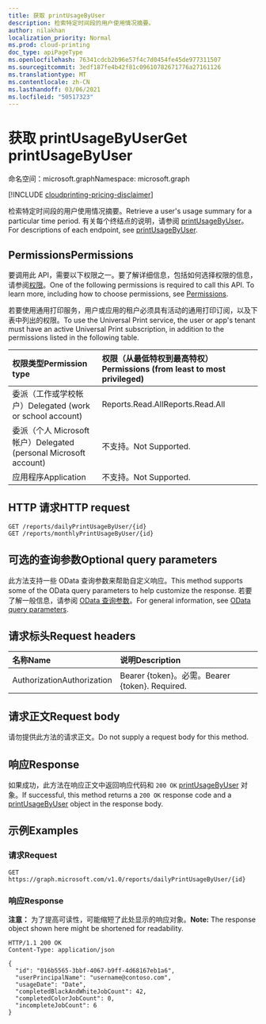 ```yaml
---
title: 获取 printUsageByUser
description: 检索特定时间段的用户使用情况摘要。
author: nilakhan
localization_priority: Normal
ms.prod: cloud-printing
doc_type: apiPageType
ms.openlocfilehash: 76341cdcb2b96e57f4c7d0454fe45de977311507
ms.sourcegitcommit: 3edf187fe4b42f81c09610782671776a27161126
ms.translationtype: MT
ms.contentlocale: zh-CN
ms.lasthandoff: 03/06/2021
ms.locfileid: "50517323"
---
```

# <a name="get-printusagebyuser"></a><span data-ttu-id="95bb3-103">获取 printUsageByUser</span><span class="sxs-lookup"><span data-stu-id="95bb3-103">Get printUsageByUser</span></span>
<span data-ttu-id="95bb3-104">命名空间：microsoft.graph</span><span class="sxs-lookup"><span data-stu-id="95bb3-104">Namespace: microsoft.graph</span></span>

[!INCLUDE [cloudprinting-pricing-disclaimer](../../includes/cloudprinting-pricing-disclaimer.md)]

<span data-ttu-id="95bb3-105">检索特定时间段的用户使用情况摘要。</span><span class="sxs-lookup"><span data-stu-id="95bb3-105">Retrieve a user's usage summary for a particular time period.</span></span> <span data-ttu-id="95bb3-106">有关每个终结点的说明，请参阅 [printUsageByUser](../resources/printUsageByUser.md)。</span><span class="sxs-lookup"><span data-stu-id="95bb3-106">For descriptions of each endpoint, see [printUsageByUser](../resources/printUsageByUser.md).</span></span>

## <a name="permissions"></a><span data-ttu-id="95bb3-107">Permissions</span><span class="sxs-lookup"><span data-stu-id="95bb3-107">Permissions</span></span>
<span data-ttu-id="95bb3-p102">要调用此 API，需要以下权限之一。要了解详细信息，包括如何选择权限的信息，请参阅[权限](/graph/permissions-reference)。</span><span class="sxs-lookup"><span data-stu-id="95bb3-p102">One of the following permissions is required to call this API. To learn more, including how to choose permissions, see [Permissions](/graph/permissions-reference).</span></span>

<span data-ttu-id="95bb3-110">若要使用通用打印服务，用户或应用的租户必须具有活动的通用打印订阅，以及下表中列出的权限。</span><span class="sxs-lookup"><span data-stu-id="95bb3-110">To use the Universal Print service, the user or app's tenant must have an active Universal Print subscription, in addition to the permissions listed in the following table.</span></span>

|<span data-ttu-id="95bb3-111">权限类型</span><span class="sxs-lookup"><span data-stu-id="95bb3-111">Permission type</span></span> | <span data-ttu-id="95bb3-112">权限（从最低特权到最高特权）</span><span class="sxs-lookup"><span data-stu-id="95bb3-112">Permissions (from least to most privileged)</span></span> |
|:---------------|:--------------------------------------------|
|<span data-ttu-id="95bb3-113">委派（工作或学校帐户）</span><span class="sxs-lookup"><span data-stu-id="95bb3-113">Delegated (work or school account)</span></span>| <span data-ttu-id="95bb3-114">Reports.Read.All</span><span class="sxs-lookup"><span data-stu-id="95bb3-114">Reports.Read.All</span></span> |
|<span data-ttu-id="95bb3-115">委派（个人 Microsoft 帐户）</span><span class="sxs-lookup"><span data-stu-id="95bb3-115">Delegated (personal Microsoft account)</span></span>|<span data-ttu-id="95bb3-116">不支持。</span><span class="sxs-lookup"><span data-stu-id="95bb3-116">Not Supported.</span></span>|
|<span data-ttu-id="95bb3-117">应用程序</span><span class="sxs-lookup"><span data-stu-id="95bb3-117">Application</span></span>|<span data-ttu-id="95bb3-118">不支持。</span><span class="sxs-lookup"><span data-stu-id="95bb3-118">Not Supported.</span></span>|

## <a name="http-request"></a><span data-ttu-id="95bb3-119">HTTP 请求</span><span class="sxs-lookup"><span data-stu-id="95bb3-119">HTTP request</span></span>

<!-- {
  "blockType": "ignored"
}
-->
``` http
GET /reports/dailyPrintUsageByUser/{id}
GET /reports/monthlyPrintUsageByUser/{id}
```

## <a name="optional-query-parameters"></a><span data-ttu-id="95bb3-120">可选的查询参数</span><span class="sxs-lookup"><span data-stu-id="95bb3-120">Optional query parameters</span></span>
<span data-ttu-id="95bb3-121">此方法支持一些 OData 查询参数来帮助自定义响应。</span><span class="sxs-lookup"><span data-stu-id="95bb3-121">This method supports some of the OData query parameters to help customize the response.</span></span> <span data-ttu-id="95bb3-122">若要了解一般信息，请参阅 [OData 查询参数](/graph/query-parameters)。</span><span class="sxs-lookup"><span data-stu-id="95bb3-122">For general information, see [OData query parameters](/graph/query-parameters).</span></span>

## <a name="request-headers"></a><span data-ttu-id="95bb3-123">请求标头</span><span class="sxs-lookup"><span data-stu-id="95bb3-123">Request headers</span></span>
|<span data-ttu-id="95bb3-124">名称</span><span class="sxs-lookup"><span data-stu-id="95bb3-124">Name</span></span>|<span data-ttu-id="95bb3-125">说明</span><span class="sxs-lookup"><span data-stu-id="95bb3-125">Description</span></span>|
|:---|:---|
|<span data-ttu-id="95bb3-126">Authorization</span><span class="sxs-lookup"><span data-stu-id="95bb3-126">Authorization</span></span>|<span data-ttu-id="95bb3-p104">Bearer {token}。必需。</span><span class="sxs-lookup"><span data-stu-id="95bb3-p104">Bearer {token}. Required.</span></span>|

## <a name="request-body"></a><span data-ttu-id="95bb3-129">请求正文</span><span class="sxs-lookup"><span data-stu-id="95bb3-129">Request body</span></span>
<span data-ttu-id="95bb3-130">请勿提供此方法的请求正文。</span><span class="sxs-lookup"><span data-stu-id="95bb3-130">Do not supply a request body for this method.</span></span>

## <a name="response"></a><span data-ttu-id="95bb3-131">响应</span><span class="sxs-lookup"><span data-stu-id="95bb3-131">Response</span></span>

<span data-ttu-id="95bb3-132">如果成功，此方法在响应正文中返回响应代码和 `200 OK` [printUsageByUser](../resources/printusagebyuser.md) 对象。</span><span class="sxs-lookup"><span data-stu-id="95bb3-132">If successful, this method returns a `200 OK` response code and a [printUsageByUser](../resources/printusagebyuser.md) object in the response body.</span></span>

## <a name="examples"></a><span data-ttu-id="95bb3-133">示例</span><span class="sxs-lookup"><span data-stu-id="95bb3-133">Examples</span></span>

### <a name="request"></a><span data-ttu-id="95bb3-134">请求</span><span class="sxs-lookup"><span data-stu-id="95bb3-134">Request</span></span>
<!-- {
  "blockType": "request",
  "name": "get_printusagebyuser"
}
-->
``` http
GET https://graph.microsoft.com/v1.0/reports/dailyPrintUsageByUser/{id}
```

### <a name="response"></a><span data-ttu-id="95bb3-135">响应</span><span class="sxs-lookup"><span data-stu-id="95bb3-135">Response</span></span>
<span data-ttu-id="95bb3-136">**注意：** 为了提高可读性，可能缩短了此处显示的响应对象。</span><span class="sxs-lookup"><span data-stu-id="95bb3-136">**Note:** The response object shown here might be shortened for readability.</span></span>
<!-- {
  "blockType": "response",
  "truncated": true,
  "@odata.type": "microsoft.graph.printUsageByUser"
}
-->
``` http
HTTP/1.1 200 OK
Content-Type: application/json

{
  "id": "016b5565-3bbf-4067-b9ff-4d68167eb1a6",
  "userPrincipalName": "username@contoso.com",
  "usageDate": "Date",
  "completedBlackAndWhiteJobCount": 42,
  "completedColorJobCount": 0,
  "incompleteJobCount": 6
}
```

